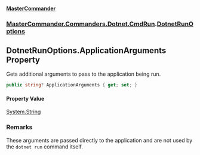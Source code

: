 #### [MasterCommander](MasterCommander.md 'MasterCommander')
### [MasterCommander.Commanders.Dotnet.CmdRun](MasterCommander.Commanders.Dotnet.CmdRun.md 'MasterCommander.Commanders.Dotnet.CmdRun').[DotnetRunOptions](DotnetRunOptions.md 'MasterCommander.Commanders.Dotnet.CmdRun.DotnetRunOptions')

## DotnetRunOptions.ApplicationArguments Property

Gets additional arguments to pass to the application being run.

```csharp
public string? ApplicationArguments { get; set; }
```

#### Property Value
[System.String](https://docs.microsoft.com/en-us/dotnet/api/System.String 'System.String')

### Remarks
These arguments are passed directly to the application and are not used by the `dotnet run` command itself.